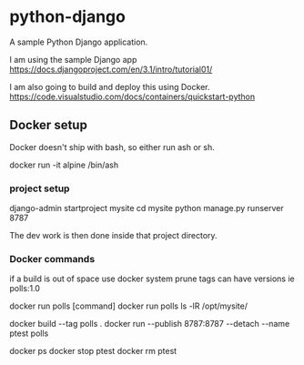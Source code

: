 # python-django

A sample Python Django application.

I am using the sample Django app
<https://docs.djangoproject.com/en/3.1/intro/tutorial01/>

I am also going to build and deploy this using Docker.
<https://code.visualstudio.com/docs/containers/quickstart-python>

## Docker setup

Docker doesn't ship with bash, so either run ash or sh.

docker run -it alpine /bin/ash

### project setup

django-admin startproject mysite
cd mysite
python manage.py runserver 8787

The dev work is then done inside that project directory.


### Docker commands

if a build is out of space use 
docker system prune
tags can have versions ie polls:1.0

docker run polls [command]
docker run polls ls -lR /opt/mysite/

docker build --tag polls .
docker run --publish 8787:8787 --detach --name ptest polls

docker ps
docker stop ptest
docker rm ptest
